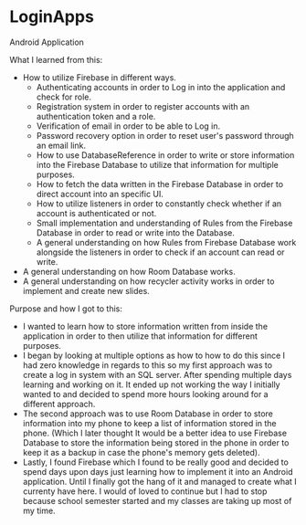 # LoginApps
Android Application

What I learned from this:
- How to utilize Firebase in different ways.
  - Authenticating accounts in order to Log in into the application and check for role.
  - Registration system in order to register accounts with an authentication token and a role.
  - Verification of email in order to be able to Log in.
  - Password recovery option in order to reset user's password through an email link.
  - How to use DatabaseReference in order to write or store information into the Firebase Database to utilize that information for multiple purposes.
  - How to fetch the data written in the Firebase Database in order to direct account into an specific UI.
  - How to utilize listeners in order to constantly check whether if an account is authenticated or not.
  - Small implementation and understanding of Rules from the Firebase Database in order to read or write into the Database.
  - A general understanding on how Rules from Firebase Database work alongside the listeners in order to check if an account can read or write.
- A general understanding on how Room Database works.
- A general understanding on how recycler activity works in order to implement and create new slides.
  
Purpose and how I got to this:
- I wanted to learn how to store information written from inside the application in order to then utilize that information for different
purposes. 
- I began by looking at multiple options as how to how to do this since I had zero knowledge in regards to this so my first 
approach was to create a log in system with an SQL server. After spending multiple days learning and working on it. It ended up
not working the way I initially wanted to and decided to spend more hours looking around for a different approach.
- The second approach was to use Room Database in order to store information into my phone to keep a list of information stored in 
the phone. (Which I later thought It would be a better idea to use Firebase Database to store the information being stored in the phone
in order to keep it as a backup in case the phone's memory gets deleted).
- Lastly, I found Firebase which I found to be really good and decided to spend days upon days just learning how to implement it into
an Android application. Until I finally got the hang of it and managed to create what I currenty have here. I would of loved to continue
but I had to stop because school semester started and my classes are taking up most of my time.
